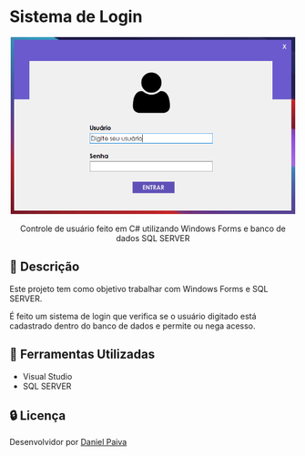 # Sistema de Login

<p align="center">
  <a href="#">
    <img src="./screenshot/login.png" width="500" title="Sistema de Login" alt="Sistema de Login">
  </a>
</p>
<p align="center">
    Controle de usuário feito em C# utilizando Windows Forms e banco de dados SQL SERVER
</p>

## :scroll: Descrição

<p>Este projeto tem como objetivo trabalhar com Windows Forms e SQL SERVER.</p>
<p>É feito um sistema de login que verifica se o usuário digitado está cadastrado 
dentro do banco de dados e permite ou nega acesso.</p>

## :toolbox: Ferramentas Utilizadas

- Visual Studio
- SQL SERVER

## :lock: Licença

<p>Desenvolvidor por <a href="https://www.linkedin.com/in/danhpaiva/" target="_blank">Daniel Paiva</a></p>
